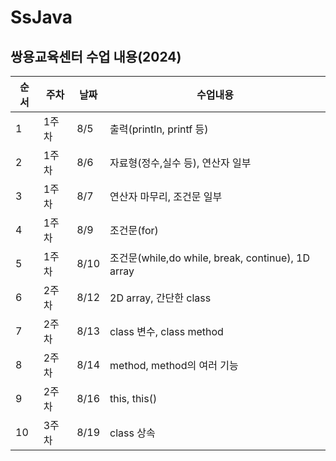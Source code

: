 # SsJava
## 쌍용교육센터 수업 내용(2024)

순서|주차|날짜|수업내용|
|---|---|---|---|
|1|1주차|8/5|출력(println, printf 등)|
|2|1주차|8/6|자료형(정수,실수 등), 연산자 일부|
|3|1주차|8/7|연산자 마무리, 조건문 일부|
|4|1주차|8/9|조건문(for)|
|5|1주차|8/10|조건문(while,do while, break, continue), 1D array|
|6|2주차|8/12|2D array, 간단한 class|
|7|2주차|8/13|class 변수, class method|
|8|2주차|8/14|method, method의 여러 기능|
|9|2주차|8/16|this, this()|
|10|3주차|8/19|class 상속|
